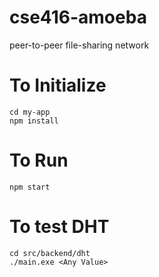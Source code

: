 # cse416-amoeba
peer-to-peer file-sharing network

# To Initialize
```
cd my-app
npm install
```

# To Run
```
npm start
```

# To test DHT
```
cd src/backend/dht
./main.exe <Any Value>
```